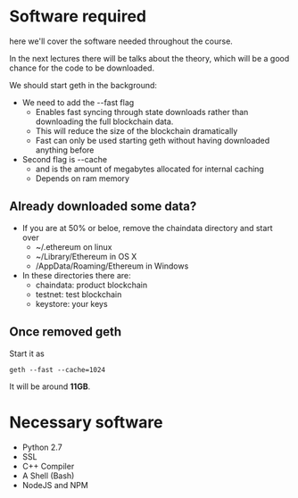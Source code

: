 # Software required

here we'll cover the software needed throughout the course.

In the next lectures there will be talks about the theory, which will be a good chance for the code to be downloaded.

We should start geth in the background:

* We need to add the --fast flag
    - Enables fast syncing through state downloads rather than downloading the full blockchain data.
    - This will reduce the size of the blockchain dramatically
    - Fast can only be used starting geth without having downloaded anything before
* Second flag is --cache
    - and is the amount of megabytes allocated for internal caching
    - Depends on ram memory

## Already downloaded some data?

* If you are at 50% or beloe, remove the chaindata directory and start over
    - ~/.ethereum on linux
    - ~/Library/Ethereum in OS X
    - /AppData/Roaming/Ethereum in Windows
* In these directories there are:
    - chaindata: product blockchain
    - testnet: test blockchain
    - keystore: your keys


## Once removed geth

Start it as

```
geth --fast --cache=1024
```

It will be around **11GB**.

# Necessary software

* Python 2.7
* SSL
* C++ Compiler
* A Shell (Bash)
* NodeJS and NPM
